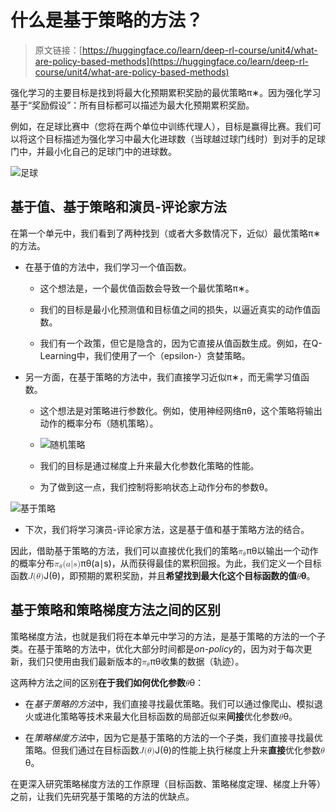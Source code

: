 # 什么是基于策略的方法？

> 原文链接：[https://huggingface.co/learn/deep-rl-course/unit4/what-are-policy-based-methods](https://huggingface.co/learn/deep-rl-course/unit4/what-are-policy-based-methods)

强化学习的主要目标是找到将最大化预期累积奖励的最优策略π∗。因为强化学习基于“奖励假设”：所有目标都可以描述为最大化预期累积奖励。

例如，在足球比赛中（您将在两个单位中训练代理人），目标是赢得比赛。我们可以将这个目标描述为强化学习中最大化进球数（当球越过球门线时）到对手的足球门中，并最小化自己的足球门中的进球数。

![足球](../Images/a9c2200aa04bae4394f998a72fe3492d.png)

## 基于值、基于策略和演员-评论家方法

在第一个单元中，我们看到了两种找到（或者大多数情况下，近似）最优策略π∗的方法。

+   在基于值的方法中，我们学习一个值函数。

    +   这个想法是，一个最优值函数会导致一个最优策略π∗。

    +   我们的目标是最小化预测值和目标值之间的损失，以逼近真实的动作值函数。

    +   我们有一个政策，但它是隐含的，因为它直接从值函数生成。例如，在Q-Learning中，我们使用了一个（epsilon-）贪婪策略。

+   另一方面，在基于策略的方法中，我们直接学习近似π∗，而无需学习值函数。

    +   这个想法是对策略进行参数化。例如，使用神经网络πθ，这个策略将输出动作的概率分布（随机策略）。

    +   ![随机策略](../Images/9123df7ebedfa0c5bc669c2d2531968f.png)

    +   我们的目标是通过梯度上升来最大化参数化策略的性能。

    +   为了做到这一点，我们控制将影响状态上动作分布的参数θ。

![基于策略](../Images/7b4b24746a62f4244cc0e64f74bdaef3.png)

+   下次，我们将学习演员-评论家方法，这是基于值和基于策略方法的结合。

因此，借助基于策略的方法，我们可以直接优化我们的策略<math><semantics><mrow><msub><mi>π</mi><mi>θ</mi></msub></mrow><annotation encoding="application/x-tex">\pi_\theta</annotation></semantics></math>πθ​ 以输出一个动作的概率分布<math><semantics><mrow><msub><mi>π</mi><mi>θ</mi></msub><mo stretchy="false">(</mo><mi>a</mi><mi mathvariant="normal">∣</mi><mi>s</mi><mo stretchy="false">)</mo></mrow><annotation encoding="application/x-tex">\pi_\theta(a|s)</annotation></semantics></math>πθ​(a∣s)，从而获得最佳的累积回报。为此，我们定义一个目标函数<math><semantics><mrow><mi>J</mi><mo stretchy="false">(</mo><mi>θ</mi><mo stretchy="false">)</mo></mrow><annotation encoding="application/x-tex">J(\theta)</annotation></semantics></math>J(θ)，即预期的累积奖励，并且**希望找到最大化这个目标函数的值<math><semantics><mrow><mi>θ</mi></mrow><annotation encoding="application/x-tex">\theta</annotation></semantics></math>θ**。

## 基于策略和策略梯度方法之间的区别

策略梯度方法，也就是我们将在本单元中学习的方法，是基于策略的方法的一个子类。在基于策略的方法中，优化大部分时间都是*on-policy*的，因为对于每次更新，我们只使用由我们最新版本的<math><semantics><mrow><msub><mi>π</mi><mi>θ</mi></msub></mrow><annotation encoding="application/x-tex">\pi_\theta</annotation></semantics></math>πθ​ 收集的数据（轨迹）。

这两种方法之间的区别**在于我们如何优化参数**<math><semantics><mrow><mi>θ</mi></mrow><annotation encoding="application/x-tex">\theta</annotation></semantics></math>θ：

+   在*基于策略的方法*中，我们直接寻找最优策略。我们可以通过像爬山、模拟退火或进化策略等技术来最大化目标函数的局部近似来**间接**优化参数<math><semantics><mrow><mi>θ</mi></mrow><annotation encoding="application/x-tex">\theta</annotation></semantics></math>θ。

+   在*策略梯度方法*中，因为它是基于策略的方法的一个子类，我们直接寻找最优策略。但我们通过在目标函数<math><semantics><mrow><mi>J</mi><mo stretchy="false">(</mo><mi>θ</mi><mo stretchy="false">)</mo></mrow><annotation encoding="application/x-tex">J(\theta)</annotation></semantics></math>J(θ)的性能上执行梯度上升来**直接**优化参数<math><semantics><mrow><mi>θ</mi></mrow><annotation encoding="application/x-tex">\theta</annotation></semantics></math>θ。

在更深入研究策略梯度方法的工作原理（目标函数、策略梯度定理、梯度上升等）之前，让我们先研究基于策略的方法的优缺点。
